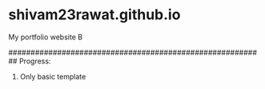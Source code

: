 # shivam23rawat.github.io
My portfolio website B

##########################################################
Progress:
1. Only basic template
